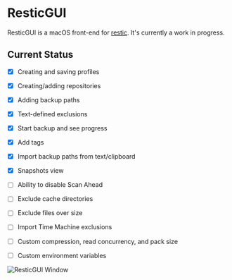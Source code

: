 #  ResticGUI

ResticGUI is a macOS front-end for [restic](https://restic.net/). It's currently a work in progress.

## Current Status
- [x] Creating and saving profiles
- [x] Creating/adding repositories
- [x] Adding backup paths
- [x] Text-defined exclusions
- [x] Start backup and see progress
- [x] Add tags
- [x] Import backup paths from text/clipboard
- [x] Snapshots view

- [ ] Ability to disable Scan Ahead
- [ ] Exclude cache directories
- [ ] Exclude files over size
- [ ] Import Time Machine exclusions
- [ ] Custom compression, read concurrency, and pack size
- [ ] Custom environment variables

![ResticGUI Window](https://zapdotzip.github.io/apps/ResticGUI_screenshot.png)
